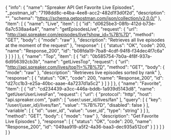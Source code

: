 {
  "info": {
    "name": "Spreaker API Get Favorite Live Episodes",
    "_postman_id": "7198dd8c-e4ba-4ee8-acc2-482d1f3d0f2d",
    "description": "",
    "schema": "https://schema.getpostman.com/json/collection/v2.0.0/"
  },
  "item": [
    {
      "name": "Live",
      "item": [
        {
          "id": "d0625be3-08fb-412d-b73e-6a7c538aa4a4",
          "name": "getEpisodesLive",
          "request": {
            "url": "http://api.spreaker.com/episodes/live?show_id=%7B%7D",
            "method": "GET",
            "body": {
              "mode": "raw"
            },
            "description": "Retrieves all live episodes at the moment of the request"
          },
          "response": [
            {
              "status": "OK",
              "code": 200,
              "name": "Response_200",
              "id": "b08fda19-7ba8-4cdf-94f8-f34dec4f7c6a"
            }
          ]
        }
      ]
    },
    {
      "name": "Top",
      "item": [
        {
          "id": "0b585754-7b0a-4f8f-937a-6d956392cb3b",
          "name": "getLivesTop",
          "request": {
            "url": "http://api.spreaker.com/lives/top?I=%7B%7D",
            "method": "GET",
            "body": {
              "mode": "raw"
            },
            "description": "Retrieves live episodes sorted by rank"
          },
          "response": [
            {
              "status": "OK",
              "code": 200,
              "name": "Response_200",
              "id": "d27cc1b3-e25a-40bc-aaae-4a7237d1a5c2"
            }
          ]
        }
      ]
    },
    {
      "name": "Favorite",
      "item": [
        {
          "id": "cd234439-a3cc-446a-bddb-1a939d5143d8",
          "name": "getUserUserLivesFan",
          "request": {
            "url": {
              "protocol": "http",
              "host": "api.spreaker.com",
              "path": [
                "user/:user_id/lives/fan"
              ],
              "query": [
                {
                  "key": "/user/{user_id}/lives/fan",
                  "value": "%7B%7D",
                  "disabled": false
                }
              ],
              "variable": [
                {
                  "id": "user_id",
                  "value": "user_id",
                  "type": "string"
                }
              ]
            },
            "method": "GET",
            "body": {
              "mode": "raw"
            },
            "description": "Get Favorite Live Episodes"
          },
          "response": [
            {
              "status": "OK",
              "code": 200,
              "name": "Response_200",
              "id": "049aa919-a5f2-4a36-baa3-dec935a512cd"
            }
          ]
        }
      ]
    }
  ]
}